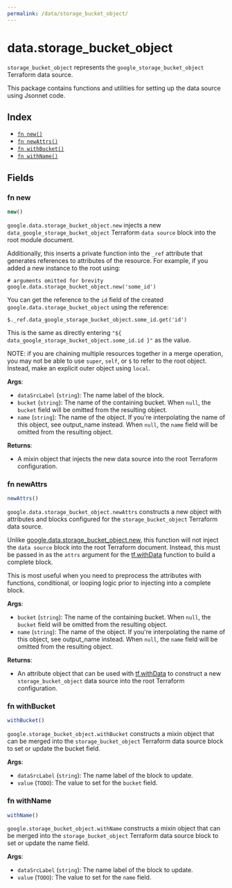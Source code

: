 ```yaml
---
permalink: /data/storage_bucket_object/
---
```


# data.storage_bucket_object

`storage_bucket_object` represents the `google_storage_bucket_object` Terraform data source.



This package contains functions and utilities for setting up the data source using Jsonnet code.


## Index

* [`fn new()`](#fn-new)
* [`fn newAttrs()`](#fn-newattrs)
* [`fn withBucket()`](#fn-withbucket)
* [`fn withName()`](#fn-withname)

## Fields

### fn new

```ts
new()
```


`google.data.storage_bucket_object.new` injects a new `data_google_storage_bucket_object` Terraform `data source`
block into the root module document.

Additionally, this inserts a private function into the `_ref` attribute that generates references to attributes of the
resource. For example, if you added a new instance to the root using:

    # arguments omitted for brevity
    google.data.storage_bucket_object.new('some_id')

You can get the reference to the `id` field of the created `google.data.storage_bucket_object` using the reference:

    $._ref.data_google_storage_bucket_object.some_id.get('id')

This is the same as directly entering `"${ data_google_storage_bucket_object.some_id.id }"` as the value.

NOTE: if you are chaining multiple resources together in a merge operation, you may not be able to use `super`, `self`,
or `$` to refer to the root object. Instead, make an explicit outer object using `local`.

**Args**:
  - `dataSrcLabel` (`string`): The name label of the block.
  - `bucket` (`string`): The name of the containing bucket. When `null`, the `bucket` field will be omitted from the resulting object.
  - `name` (`string`): The name of the object. If you&#39;re interpolating the name of this object, see output_name instead. When `null`, the `name` field will be omitted from the resulting object.

**Returns**:
- A mixin object that injects the new data source into the root Terraform configuration.


### fn newAttrs

```ts
newAttrs()
```


`google.data.storage_bucket_object.newAttrs` constructs a new object with attributes and blocks configured for the `storage_bucket_object`
Terraform data source.

Unlike [google.data.storage_bucket_object.new](#fn-storagebucketobjectnew), this function will not inject the `data source`
block into the root Terraform document. Instead, this must be passed in as the `attrs` argument for the
[tf.withData](https://github.com/tf-libsonnet/core/tree/main/docs#fn-withdata) function to build a complete block.

This is most useful when you need to preprocess the attributes with functions, conditional, or looping logic prior to
injecting into a complete block.

**Args**:
  - `bucket` (`string`): The name of the containing bucket. When `null`, the `bucket` field will be omitted from the resulting object.
  - `name` (`string`): The name of the object. If you&#39;re interpolating the name of this object, see output_name instead. When `null`, the `name` field will be omitted from the resulting object.

**Returns**:
  - An attribute object that can be used with [tf.withData](https://github.com/tf-libsonnet/core/tree/main/docs#fn-withdata) to construct a new `storage_bucket_object` data source into the root Terraform configuration.


### fn withBucket

```ts
withBucket()
```

`google.storage_bucket_object.withBucket` constructs a mixin object that can be merged into the `storage_bucket_object`
Terraform data source block to set or update the bucket field.



**Args**:
  - `dataSrcLabel` (`string`): The name label of the block to update.
  - `value` (`TODO`): The value to set for the `bucket` field.


### fn withName

```ts
withName()
```

`google.storage_bucket_object.withName` constructs a mixin object that can be merged into the `storage_bucket_object`
Terraform data source block to set or update the name field.



**Args**:
  - `dataSrcLabel` (`string`): The name label of the block to update.
  - `value` (`TODO`): The value to set for the `name` field.
